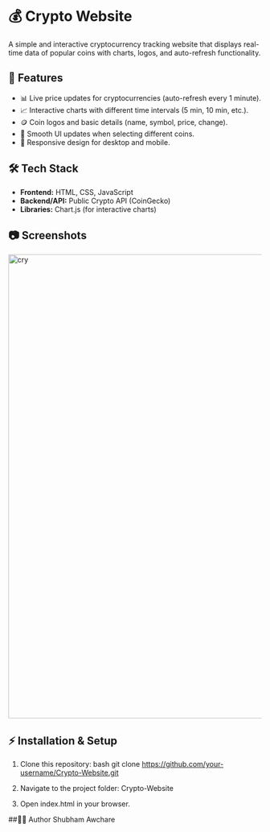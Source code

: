 # 💰 Crypto Website

A simple and interactive cryptocurrency tracking website that displays real-time data of popular coins with charts, logos, and auto-refresh functionality.  

## 🚀 Features
- 📊 Live price updates for cryptocurrencies (auto-refresh every 1 minute).  
- 📈 Interactive charts with different time intervals (5 min, 10 min, etc.).  
- 🪙 Coin logos and basic details (name, symbol, price, change).  
- 🔄 Smooth UI updates when selecting different coins.  
- 📱 Responsive design for desktop and mobile.  

## 🛠️ Tech Stack
- **Frontend:** HTML, CSS, JavaScript  
- **Backend/API:** Public Crypto API (CoinGecko)  
- **Libraries:** Chart.js (for interactive charts)  

## 📷 Screenshots
 <img width="1920" height="922" alt="cry" src="https://github.com/user-attachments/assets/f4aa5807-4612-4ea0-ac97-397af1e623b8" />


## ⚡ Installation & Setup
1. Clone this repository:
   bash
   git clone https://github.com/your-username/Crypto-Website.git

2. Navigate to the project folder:
   Crypto-Website

3. Open index.html in your browser.

##👨‍💻 Author
Shubham Awchare


